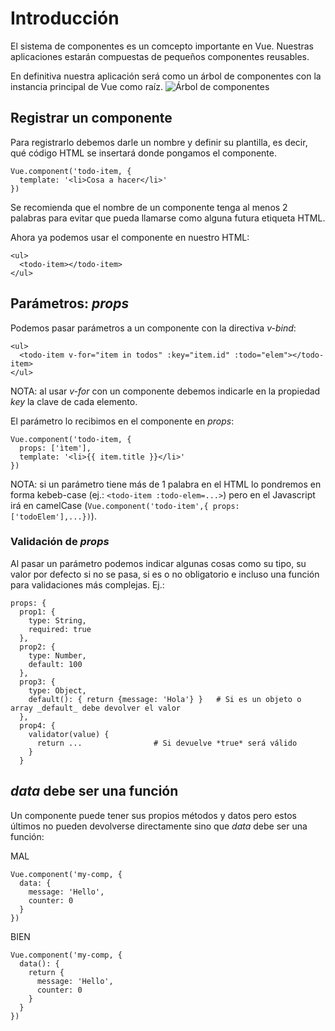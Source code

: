 # Introducción
El sistema de componentes es un comcepto importante en Vue. Nuestras aplicaciones estarán compuestas de pequeños componentes reusables.

En definitiva nuestra aplicación será como un árbol de componentes con la instancia principal de Vue como raíz.
![Árbol de componentes](https://vuejs.org/images/components.png)

## Registrar un componente
Para registrarlo debemos darle un nombre y definir su plantilla, es decir, qué código HTML se insertará donde pongamos el componente.
```[javascript]
Vue.component('todo-item, {
  template: '<li>Cosa a hacer</li>'
})
```
Se recomienda que el nombre de un componente tenga al menos 2 palabras para evitar que pueda llamarse como alguna futura etiqueta HTML.

Ahora ya podemos usar el componente en nuestro HTML:
```[html]
<ul>
  <todo-item></todo-item>
</ul>
```

## Parámetros: _props_
Podemos pasar parámetros a un componente con la directiva _v-bind_:
```[html]
<ul>
  <todo-item v-for="item in todos" :key="item.id" :todo="elem"></todo-item>
</ul>
```
NOTA: al usar _v-for_ con un componente debemos indicarle en la propiedad _key_ la clave de cada elemento.

El parámetro lo recibimos en el componente en _props_:
```[javascript]
Vue.component('todo-item, {
  props: ['ìtem'],
  template: '<li>{{ item.title }}</li>'
})
```
NOTA: si un parámetro tiene más de 1 palabra en el HTML lo pondremos en forma kebeb-case (ej.: `<todo-item :todo-elem=...>`) pero en el Javascript irá en camelCase (`Vue.component('todo-item',{ props: ['todoElem'],...})`).


### Validación de _props_
Al pasar un parámetro podemos indicar algunas cosas como su tipo, su valor por defecto si no se pasa, si es o no obligatorio e incluso una función para validaciones más complejas. Ej.:
```[javascript]
props: {
  prop1: {
    type: String,
    required: true
  },
  prop2: {
    type: Number,
    default: 100
  },
  prop3: {
    type: Object,
    default(): { return {message: 'Hola'} }   # Si es un objeto o array _default_ debe devolver el valor
  },
  prop4: {
    validator(value) {
      return ...                # Si devuelve *true* será válido
    }
  }
```
## _data_ debe ser una función
Un componente puede tener sus propios métodos y datos pero estos últimos no pueden devolverse directamente sino que _data_ debe ser una función:

MAL
```[javascript]
Vue.component('my-comp, {
  data: {
    message: 'Hello',
    counter: 0
  }
})
```

BIEN
```[javascript]
Vue.component('my-comp, {
  data(): {
    return {
      message: 'Hello',
      counter: 0
    }
  }
})
```

